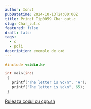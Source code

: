 ```yaml
---
author: Ionut
pubDatetime: 2024-10-13T20:00:00Z 
title: Printf Tip0059 Char_out.c
slug: Char_out.c
featured: false
draft: false
tags:
  - c
  - poli
description: exemple de cod
---
```

```c
#include <stdio.h>

int main(int)
 {
   printf("The letter is %c\n", 'A');
   printf("The letter is %c\n", 65);
 }


```
<a href='https://cpp.sh/?source=%23include+%3Cstdio.h%3E%0D%0A%0D%0Aint+main%28int%29%0D%0A+%7B%0D%0A+++printf%28%22The+letter+is+%25c%5Cn%22%2C+%27A%27%29%3B%0D%0A+++printf%28%22The+letter+is+%25c%5Cn%22%2C+65%29%3B%0D%0A+%7D%0D%0A%0D%0A' target='_blank'> Ruleaza codul cu cpp.sh </a>